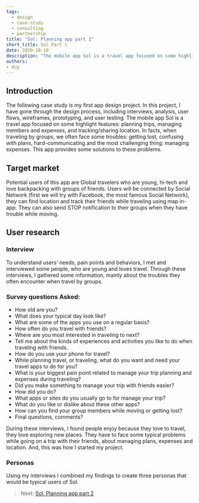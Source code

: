 ```yaml
---
tags: 
  - design
  - case-study
  - consulting
  - partnership
title: "Sol: Planning app part 1"
short_title: Sol Part 1
date: 2020-10-10
description: "The mobile app Sol is a travel app focused on some highlight features: planning trips, managing members and expenses, and tracking/sharing location. In facts, when traveling by groups, we often face some troubles: getting lost, confusing with plans, hard-communicating and the most challenging thing: managing expenses. This app provides some solutions to these problems."
authors: 
- duy
---
```


## Introduction
The following case study is my first app design project. In this project, I have gone through the design process, including interviews, analysis, user flows, wireframes, prototyping, and user testing.
The mobile app Sol is a travel app focused on some highlight features: planning trips, managing members and expenses, and tracking/sharing location. In facts, when traveling by groups, we often face some troubles: getting lost, confusing with plans, hard-communicating and the most challenging thing: managing expenses. This app provides some solutions to these problems.

## Target market
Potential users of this app are Global travelers who are young, hi-tech and love backpacking with groups of friends. Users will be connected by Social Network (first we will try with Facebook, the most famous Social Network), they can find location and track their friends while traveling using map in-app. They can also send STOP notification to their groups when they have trouble while moving.

## User research
### Interview
To understand users’ needs, pain points and behaviors, I met and interviewed some people, who are young and loves travel. Through these interviews, I gathered some information, mainly about the troubles they often encounter when travel by groups.

### Survey questions Asked:
- How old are you?
- What does your typical day look like?
- What are some of the apps you use on a regular basis?
- How often do you travel with friends?
- Where are you most interested in traveling to next?
- Tell me about the kinds of experiences and activities you like to do when traveling with friends.
- How do you use your phone for travel?
- While planning travel, or traveling, what do you want and need your travel apps to do for you?
- What is your biggest pain point related to manage your trip planning and expenses during traveling?
- Did you make something to manage your trip with friends easier?
- How did you do?
- What apps or sites do you usually go to for manage your trip?
- What do you like or dislike about these other apps?
- How can you find your group members while moving or getting lost?
- Final questions, comments?

During these interviews, I found people enjoy because they love to travel, they love exploring new places. They have to face some typical problems while going on a trip with their friends, about managing plans, expenses and location. And, this was how I started my project.

### Personas
Using my interviews I combined my findings to create three personas that would be typical users of Sol.

> Next: [Sol: Planning app part 2](sol-part-2.md)
